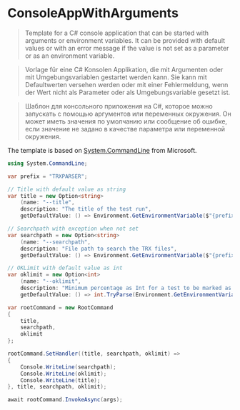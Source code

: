 # ConsoleAppWithArguments

> Template for a C# console application that can be started with arguments or environment variables.
> It can be provided with default values or with an error message if the value is not set as a parameter or as an environment variable.

> Vorlage für eine C# Konsolen Applikation, die mit Argumenten oder mit Umgebungsvariablen gestartet werden kann.
> Sie kann mit Defaultwerten versehen werden oder mit einer Fehlermeldung, wenn der Wert nicht als Parameter oder als Umgebungsvariable gesetzt ist.

> Шаблон для консольного приложения на C#, которое можно запускать с помощью аргументов или переменных окружения.
> Он может иметь значения по умолчанию или сообщение об ошибке, если значение не задано в качестве параметра или переменной окружения.

The template is based on [System.CommandLine](https://www.nuget.org/packages/System.CommandLine) from Microsoft.

```csharp
using System.CommandLine;

var prefix = "TRXPARSER";

// Title with default value as string
var title = new Option<string>
    (name: "--title",
    description: "The title of the test run",
    getDefaultValue: () => Environment.GetEnvironmentVariable($"{prefix}_TITLE") ?? "Title argument not set!");

// Searchpath with exception when not set
var searchpath = new Option<string>
    (name: "--searchpath",
    description: "File path to search the TRX files",
    getDefaultValue: () => Environment.GetEnvironmentVariable($"{prefix}_SEARCHPATH") ?? throw new Exception("\n\n=>Search path for TRX files not set!\n"));

// OKLimit with default value as int
var oklimit = new Option<int>
    (name: "--oklimit",
    description: "Minimum percentage as Int for a test to be marked as OK",
    getDefaultValue: () => int.TryParse(Environment.GetEnvironmentVariable($"{prefix}_OKLIMIT"), out int limit) ? limit : 100);

var rootCommand = new RootCommand
{
    title,
    searchpath,
    oklimit
};

rootCommand.SetHandler((title, searchpath, oklimit) =>
{
    Console.WriteLine(searchpath);
    Console.WriteLine(oklimit);
    Console.WriteLine(title);
}, title, searchpath, oklimit);

await rootCommand.InvokeAsync(args);
```
